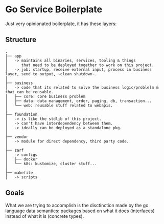 # Go Service Boilerplate

Just very opinionated boilerplate, it has these layers:

## Structure
```
.
├── app
│   -> maintains all binaries, services, tooling & things
│      that need to be deployed together to work on this project.
│   -> job: startup, receive external input, process in business layer, send to output, ~clean shutdown~.
│
├── business
│   -> code that its related to solve the business logic/problelm & that can be reusable.
│   ├── core: core business problem
│   ├── data: data management, order, paging, db, transaction...
│   └── web: reusable stuff related to webapis.
│
├── foundation
│   -> is like the stdlib of this project.
│   -> can't have interdependency between them.
│   -> ideally can be deployed as a standalone pkg.
│
├── vendor
│   -> module for direct dependency, third party code.
│
├── zarf
│   -> configs
│   ├── docker
│   └── k8s: kustomize, cluster stuff...
│
├── makefile
│   -> scripts
```

## Goals

What we are trying to accomplish is the disctinction made by the go language data semantics: packages based on what it does (interfaces) instead of what it is (concrete types).
